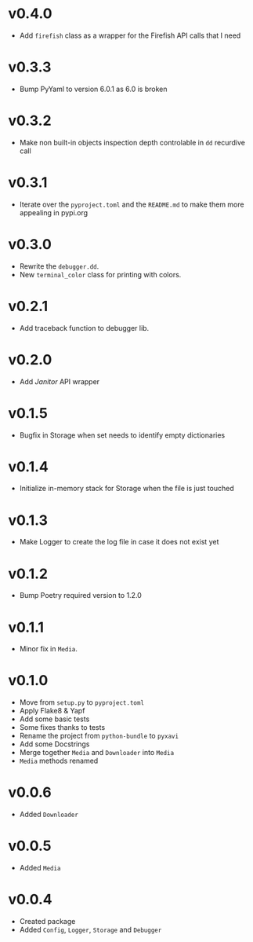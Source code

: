 # v0.4.0

- Add `firefish` class as a wrapper for the Firefish API calls that I need

# v0.3.3

- Bump PyYaml to version 6.0.1 as 6.0 is broken

# v0.3.2

- Make non built-in objects inspection depth controlable in `dd` recurdive call

# v0.3.1

- Iterate over the `pyproject.toml` and the `README.md` to make them more appealing in pypi.org

# v0.3.0

- Rewrite the `debugger.dd`.
- New `terminal_color` class for printing with colors.

# v0.2.1

- Add traceback function to debugger lib.

# v0.2.0

- Add *Janitor* API wrapper

# v0.1.5

- Bugfix in Storage when set needs to identify empty dictionaries

# v0.1.4

- Initialize in-memory stack for Storage when the file is just touched

# v0.1.3

- Make Logger to create the log file in case it does not exist yet

# v0.1.2

- Bump Poetry required version to 1.2.0

# v0.1.1

- Minor fix in `Media`.

# v0.1.0

- Move from `setup.py` to `pyproject.toml`
- Apply Flake8 & Yapf
- Add some basic tests
- Some fixes thanks to tests
- Rename the project from `python-bundle` to `pyxavi`
- Add some Docstrings
- Merge together `Media` and `Downloader` into `Media`
- `Media` methods renamed

# v0.0.6

- Added `Downloader`

# v0.0.5

- Added `Media`

# v0.0.4

- Created package
- Added `Config`, `Logger`, `Storage` and `Debugger`